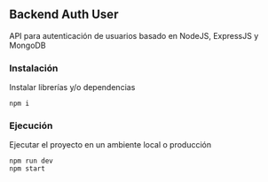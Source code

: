 ## Backend Auth User
API para autenticación de usuarios basado en NodeJS, ExpressJS y MongoDB

### Instalación
Instalar librerías y/o dependencias
```
npm i
```

### Ejecución
Ejecutar el proyecto en un ambiente local o producción
```
npm run dev
npm start
```


